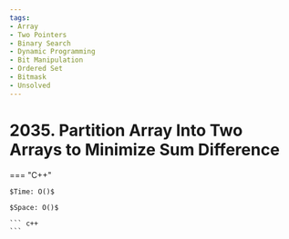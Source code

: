 ```yaml
---
tags:
- Array
- Two Pointers
- Binary Search
- Dynamic Programming
- Bit Manipulation
- Ordered Set
- Bitmask
- Unsolved
---
```



# 2035. Partition Array Into Two Arrays to Minimize Sum Difference

=== "C++"

    $Time: O()$

    $Space: O()$

    ``` c++
    ```